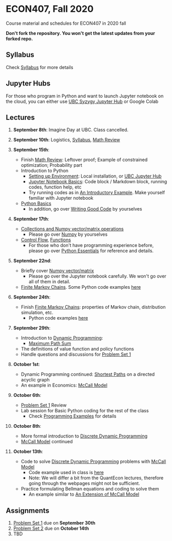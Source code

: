 # ECON407, Fall 2020
Course material and schedules for ECON407 in 2020 fall

**Don't fork the repository. You won't get the latest updates from your forked repo.**

## Syllabus
Check [Syllabus](syllabus.md) for more details

## Jupyter Hubs
For those who program in Python and want to launch Jupyter notebook on the cloud, you can either use [UBC Syzygy Jupyter Hub](http://ubc.syzygy.ca) or Google Colab

## Lectures
1. **September 8th**: Imagine Day at UBC. Class cancelled.
2. **September 10th**: Logistics, [Syllabus](syllabus.md), [Math Review](Notes/Math_Review.pdf)
3. **September 15th**:
    - Finish [Math Review](Notes/Math_Review.pdf): Leftover proof; Example of constrained optimization; Probability part
    - Introduction to Python
        - [Setting up Environment](https://python-programming.quantecon.org/getting_started.html): Local installation, or [UBC Jupyter Hub](http://ubc.syzygy.ca)
        - [Jupyter Notebook Basics](https://python-programming.quantecon.org/getting_started.html#Notebook-Basics): Code block / Markdown block, running codes, function help, etc
        - Try running codes as in [An Introductory Example](https://python-programming.quantecon.org/python_by_example.html). Make yourself familiar with Jupyter notebook
    - [Python Basics](Notebooks/Basics.ipynb)
        - In addition, go over [Writing Good Code](https://python-programming.quantecon.org/writing_good_code.html) by yourselves

4. **September 17th**:
    - [Collections and Numpy vector/matrix operations](Notebooks/CollectionAndNumpy.ipynb)
        - Please go over [Numpy](https://python-programming.quantecon.org/numpy.html) by yourselves
    - [Control Flow](Notebooks/ControlFlow.ipynb), [Functions](Notebooks/Functions.ipynb)
        - For those who don't have programming experience before, please go over [Python Essentials](https://python-programming.quantecon.org/python_essentials.html) for reference and details.

5. **September 22nd**:
    - Briefly cover [Numpy vector/matrix](Notebooks/CollectionAndNumpy.ipynb)
        - Please go over the Jupyter notebook carefully. We won't go over all of them in detail.
    - [Finite Markov Chains](https://python.quantecon.org/finite_markov.html). Some Python code examples [here](Notebooks/MarkovChainExample.ipynb)

6. **September 24th**:
    - Finish [Finite Markov Chains](https://python.quantecon.org/finite_markov.html): properties of Markov chain, distribution simulation, etc.
        - Python code examples [here](Notebooks/MarkovChainExample.ipynb)

7. **September 29th**:
    - Introduction to [Dynamic Programming](https://en.wikipedia.org/wiki/Dynamic_programming):
        - [Maximum Path Sum](https://projecteuler.net/problem=18)
    - The definitions of value function and policy functions
    - Handle questions and discussions for [Problem Set 1](ProblemSets/PS1.pdf)

8. **October 1st**:
    - Dynamic Programming continued: [Shortest Paths](https://python.quantecon.org/short_path.html) on a directed acyclic graph
    - An example in Economics: [McCall Model](https://python.quantecon.org/mccall_model.html)

9. **October 6th**:
    - [Problem Set 1](ProblemSets/PS1.pdf) Review
    - Lab session for Basic Python coding for the rest of the class
        - Check [Programming Examples](Notebooks/ProgrammingExamples.ipynb) for details

10. **October 8th**:
    - More formal introduction to [Discrete Dynamic Programming](Notes/Dynamic_Programming.pdf)
    - [McCall Model](https://python.quantecon.org/mccall_model.html) continued

11. **October 13th**:
    - Code to solve [Discrete Dynamic Programming](Notes/Dynamic_Programming.pdf) problems with [McCall Model](https://python.quantecon.org/mccall_model.html)
        - Code example used in class is [here](Notebooks/McCall.ipynb)
        - Note: We will differ a bit from the QuantEcon lectures, therefore going through the webpages might not be sufficient.
    - Practice formulating Bellman equations and coding to solve them
        - An example similar to [An Extension of McCall Model](https://python.quantecon.org/mccall_model_with_separation.html)

<!---
12. **October 15th**
13. **October 20th**
14. **October 22nd**
15. **October 27th**
16. **October 29th**
17. **November 3rd**
18. **November 5th**
19. **November 10th**
20. **November 12th**
21. **November 17th**
22. **November 19th**
23. **November 24th**
24. **November 26th**
25. **December 1st**
26. **December 3rd**
--->

## Assignments

1. [Problem Set 1](ProblemSets/PS1.pdf) due on **September 30th**
2. [Problem Set 2](ProblemSets/PS2.ipynb) due on **October 14th**
3. TBD
